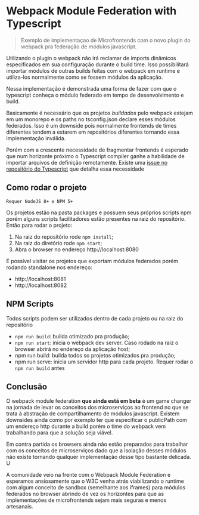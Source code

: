 # Webpack Module Federation with Typescript

> Exemplo de implementaçao de Microfrontends com o novo plugin do
> webpack pra federação de módulos javascript.

Utilizando o plugin o webpack não irá reclamar de imports dinâmicos especificados em sua configuração durante o build time. Isso possibilitará importar módulos de outras builds feitas com o webpack em runtime e utiliza-los normalmente como se fossem módulos da aplicação.

Nessa implementação é demonstrada uma forma de fazer com que o typescript conheça o módulo federado em tempo de desenvolvimento e build.

Basicamente é necessário que os projetos *buildados* pelo webpack estejam em um monorepo e os paths no tsconfig.json declare esses módulos federados. Isso é um downside pois normalmente frontends de times diferentes tendem a estarem em repositórios diferentes tornando essa implementação inválida.

Porém com a crescente necessidade de fragmentar frontends é esperado que num horizonte próximo o Typescript compiler ganhe a habilidade de importar arquivos de definição remotamente. Existe uma [issue no repositório do Typescript](https://github.com/microsoft/TypeScript/issues/28985) que detalha essa necessidade

## Como rodar o projeto

    Requer NodeJS 8+ e NPM 5+

Os projetos estão na pasta packages e possuem seus próprios scripts npm porém alguns scripts facilitadores estão presentes na raiz do repositório. Então para rodar o projeto:

 1. Na raiz do repositório rode `npm install`;
 2. Na raiz do diretório rode `npm start`;
 3. Abra o browser no endereço http://localhost:8080

É possível visitar os projetos que exportam módulos federados porém rodando standalone nos endereço:

 - http://localhost:8081
 - http://localhost:8082

## NPM Scripts

Todos scripts podem ser utilizados dentro de cada projeto ou na raiz do repositório

 - `npm run build`: builda otimizado pra produção;
 - `npm run start`: inicia o webpack dev server. Caso rodado na raiz o browser abrirá no endereço da aplicação host;
 - npm run build: builda todos so projetos otimizados pra produção;
 - npm run serve: inicia um servidor http para cada projeto. Requer rodar o `npm run build` antes

## Conclusão

O webpack module federation **que ainda está em beta** é um game changer na jornada de levar os conceitos dos microserviços ao frontend no que se trata à abstração de compartilhamento de módulos javascript. Existem downsides ainda como por exemplo ter que especificar o publicPath com um endereço http durante a build porém o time do webpack vem trabalhando para que a solução seja viável. 

Em contra partida os browsers ainda não estão preparados para trabalhar com os conceitos de microserviços dado que a isolação desses módulos não existe tornando qualquer implementação desse tipo bastante delicada. U

A comunidade veio na frente com o Webpack Module Federation e esperamos ansiosamente que o W3C venha atrás viabilizando o runtime com algum conceito de sandbox (semelhante aos iframes) para módulos federados no browser abrindo de vez os horizontes para que as implementações de microfrontends sejam mais seguras e menos artesanais.

